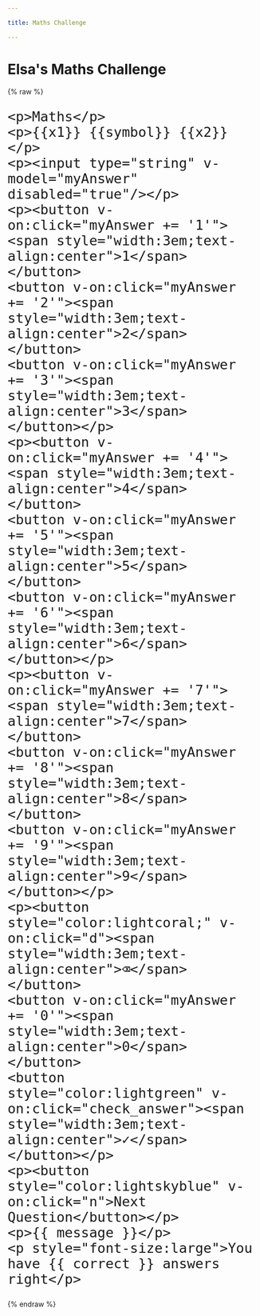 ```yaml
---

title: Maths Challenge

---
```


<!-- VUE -->
<script src="https://cdn.jsdelivr.net/npm/vue@2"></script>

# Elsa's Maths Challenge


{% raw %}
<div id="app-maths" style="font-size:xx-large">

    <p>Maths</p>
    <p>{{x1}} {{symbol}} {{x2}}</p>
    <p><input type="string" v-model="myAnswer" disabled="true"/></p>
    <p><button v-on:click="myAnswer += '1'"><span style="width:3em;text-align:center">1</span></button>
    <button v-on:click="myAnswer += '2'"><span style="width:3em;text-align:center">2</span></button>
    <button v-on:click="myAnswer += '3'"><span style="width:3em;text-align:center">3</span></button></p>
    <p><button v-on:click="myAnswer += '4'"><span style="width:3em;text-align:center">4</span></button>
    <button v-on:click="myAnswer += '5'"><span style="width:3em;text-align:center">5</span></button>
    <button v-on:click="myAnswer += '6'"><span style="width:3em;text-align:center">6</span></button></p>
    <p><button v-on:click="myAnswer += '7'"><span style="width:3em;text-align:center">7</span></button>
    <button v-on:click="myAnswer += '8'"><span style="width:3em;text-align:center">8</span></button>
    <button v-on:click="myAnswer += '9'"><span style="width:3em;text-align:center">9</span></button></p>
    <p><button style="color:lightcoral;" v-on:click="d"><span style="width:3em;text-align:center">⌫</span></button>
    <button v-on:click="myAnswer += '0'"><span style="width:3em;text-align:center">0</span></button>
    <button style="color:lightgreen" v-on:click="check_answer"><span style="width:3em;text-align:center">✓</span></button></p>
    <p><button style="color:lightskyblue" v-on:click="n">Next Question</button></p>
    <p>{{ message }}</p>
    <p style="font-size:large">You have {{ correct }} answers right</p>
</div>

{% endraw %}

<script>

var maths = new Vue ({
    el: '#app-maths', 

    mounted:function(){
        this.generate_question() },

    data: {
      myAnswer : "",
      answer : 2,
      n_min : 1,
      n_max : 25,
      t_min : 1,
      t_max : 7,
      x1 : 1,
      x2 : 1,
      message : "Type and answer and press ✓",
      dis : true,
      symbol : "+",
      correct : 0
    },
    methods : {
      d : function () { this.myAnswer = this.myAnswer.slice(0, -1); },
  
      check_answer : function () {
          if (this.answer == parseInt(this.myAnswer, null)) {   
              this.message = "Correct";
              this.correct = this.correct + 1;
              this.dis = false;
              }
          else{
              this.message = "Not quite right - try again!";
              this.myAnswer = "";
          }        
      },
      
      n : function () {
          this.myAnswer = "";
          this.generate_question();
          this.dis = true;
      },
  
      generate_question : function () {
          // Pick a type
          var a = Math.floor(Math.random() * 4);
          switch (a) {
           case 0:
              // Add
              this.x1 = Math.floor(Math.random() * (this.n_max - this.n_min)) + this.n_min;
              this.x2 = Math.floor(Math.random() * (this.n_max - this.n_min)) + this.n_min;
              this.symbol = "+";
              this.answer = this.x1 + this.x2;
              break;
           case 1:
              // Subtract
              this.x1 = Math.floor(Math.random() * (2*this.n_max - this.n_min)) + this.n_min;
              this.x2 = Math.floor(Math.random() * (this.x1 - this.n_min)) + this.n_min;
              this.symbol = "-";
              this.answer = this.x1 - this.x2;
              break;
           case 2:
              // Multiply
              this.x1 = Math.floor(Math.random() * (this.n_max - this.n_min)) + this.n_min;
              this.x2 = Math.floor(Math.random() * (this.t_max - this.t_min)) + this.t_min;
              this.symbol = "×";
              this.answer = this.x1 * this.x2;
              break;
           case 3:
              // Divide
              this.answer = Math.floor(Math.random() * (this.t_max - this.t_min)) + this.n_min;
              this.x2 = Math.floor(Math.random() * (this.t_max - this.t_min)) + this.n_min;
              this.symbol = "÷";
              this.x1 = this.answer * this.x2;
              break;
          }
          return null
          
      }}});


</script>
